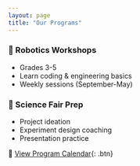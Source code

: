 ```yaml
---
layout: page
title: "Our Programs"
---
```


### 🦾 Robotics Workshops
- Grades 3-5
- Learn coding & engineering basics
- Weekly sessions (September-May)

### 🔬 Science Fair Prep
- Project ideation
- Experiment design coaching
- Presentation practice

📅 [View Program Calendar](#){: .btn}
